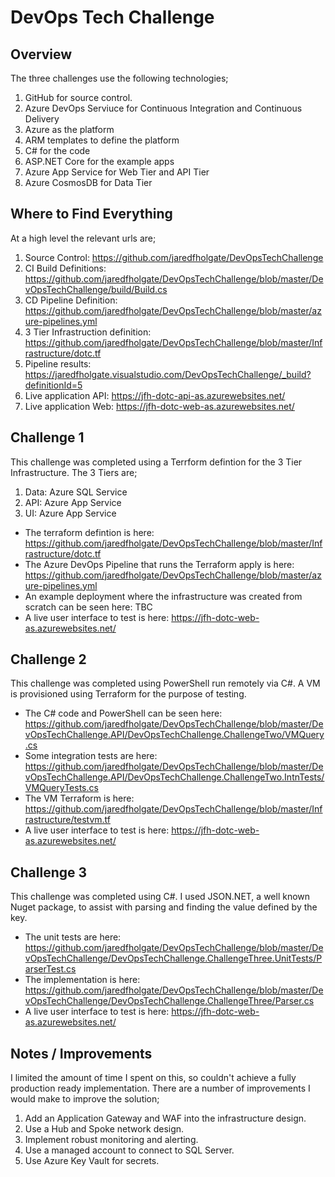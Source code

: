 # DevOps Tech Challenge

## Overview

The three challenges use the following technologies;

1. GitHub for source control.
2. Azure DevOps Serviuce for Continuous Integration and Continuous Delivery
3. Azure as the platform
4. ARM templates to define the platform
5. C# for the code
6. ASP.NET Core for the example apps
7. Azure App Service for Web Tier and API Tier
8. Azure CosmosDB for Data Tier

## Where to Find Everything

At a high level the relevant urls are;

1. Source Control: https://github.com/jaredfholgate/DevOpsTechChallenge
2. CI Build Definitions: https://github.com/jaredfholgate/DevOpsTechChallenge/blob/master/DevOpsTechChallenge/build/Build.cs
3. CD Pipeline Definition: https://github.com/jaredfholgate/DevOpsTechChallenge/blob/master/azure-pipelines.yml
4. 3 Tier Infrastruction definition: https://github.com/jaredfholgate/DevOpsTechChallenge/blob/master/Infrastructure/dotc.tf
5. Pipeline results: https://jaredfholgate.visualstudio.com/DevOpsTechChallenge/_build?definitionId=5
6. Live application API: https://jfh-dotc-api-as.azurewebsites.net/
7. Live application Web: https://jfh-dotc-web-as.azurewebsites.net/

## Challenge 1

This challenge was completed using a Terrform defintion for the 3 Tier Infrastructure. The 3 Tiers are;

1. Data: Azure SQL Service
2. API: Azure App Service
3. UI: Azure App Service

- The terraform defintion is here: https://github.com/jaredfholgate/DevOpsTechChallenge/blob/master/Infrastructure/dotc.tf
- The Azure DevOps Pipeline that runs the Terraform apply is here: https://github.com/jaredfholgate/DevOpsTechChallenge/blob/master/azure-pipelines.yml
- An example deployment where the infrastructure was created from scratch can be seen here: TBC
- A live user interface to test is here: https://jfh-dotc-web-as.azurewebsites.net/

## Challenge 2

This challenge was completed using PowerShell run remotely via C#. A VM is provisioned using Terraform for the purpose of testing.

- The C# code and PowerShell can be seen here: https://github.com/jaredfholgate/DevOpsTechChallenge/blob/master/DevOpsTechChallenge.API/DevOpsTechChallenge.ChallengeTwo/VMQuery.cs
- Some integration tests are here: https://github.com/jaredfholgate/DevOpsTechChallenge/blob/master/DevOpsTechChallenge.API/DevOpsTechChallenge.ChallengeTwo.IntnTests/VMQueryTests.cs
- The VM Terraform is here: https://github.com/jaredfholgate/DevOpsTechChallenge/blob/master/Infrastructure/testvm.tf
- A live user interface to test is here: https://jfh-dotc-web-as.azurewebsites.net/

## Challenge 3

This challenge was completed using C#. I used JSON.NET, a well known Nuget package, to assist with parsing and finding the value defined by the key.

- The unit tests are here: https://github.com/jaredfholgate/DevOpsTechChallenge/blob/master/DevOpsTechChallenge/DevOpsTechChallenge.ChallengeThree.UnitTests/ParserTest.cs
- The implementation is here: https://github.com/jaredfholgate/DevOpsTechChallenge/blob/master/DevOpsTechChallenge/DevOpsTechChallenge.ChallengeThree/Parser.cs
- A live user interface to test is here: https://jfh-dotc-web-as.azurewebsites.net/

## Notes / Improvements

I limited the amount of time I spent on this, so couldn't achieve a fully production ready implementation. There are a number of improvements I would make to improve the solution;

1. Add an Application Gateway and WAF into the infrastructure design.
2. Use a Hub and Spoke network design.
3. Implement robust monitoring and alerting.
4. Use a managed account to connect to SQL Server.
5. Use Azure Key Vault for secrets.

